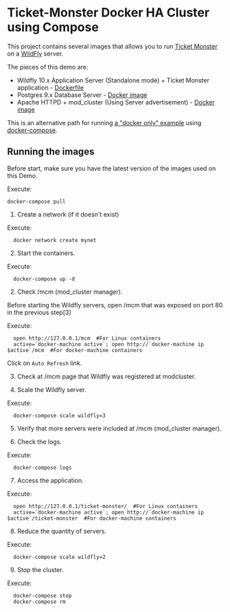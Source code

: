 # Ticket-Monster Docker HA Cluster using Compose



This project contains several images that allows you to run [Ticket Monster](http://www.jboss.org/ticket-monster/) on a [WildFly](http://www.wildfly.org) server.

The pieces of this demo are:

- Wildfly 10.x Application Server (Standalone mode) + Ticket Monster application - [Dockerfile](../Dockerfiles/ticketmonster-ha/Dockerfile)
- Postgres 9.x Database Server - [Docker image](https://hub.docker.com/_/postgres/)
- Apache HTTPD + mod_cluster (Using Server advertisement) - [Docker image](https://hub.docker.com/r/karm/mod_cluster-master-dockerhub/)

This is an alternative path for running [a "docker only" example](../Dockerfiles/ticketmonster) using [docker-compose](http://docs.docker.com/compose).

## Running the images

Before start, make sure you have the latest version of the images used on this Demo.

Execute:

    docker-compose pull


1. Create a network (if it doesn't exist)

  Execute:
  
      docker network create mynet

2. Start the containers.

  Execute:

      docker-compose up -d


2. Check /mcm (mod_cluster manager).

  Before starting the Wildfly servers, open /mcm that was exposed on port 80 in the previous step[3]

  Execute:

      open http://127.0.0.1/mcm  #For Linux containers
      active=`docker-machine active`; open http://`docker-machine ip $active`/mcm  #For docker-machine containers

  Click on `Auto Refresh` link.

3. Check at /mcm page that Wildfly was registered at modcluster.

4. Scale the Wildfly server.

  Execute:

      docker-compose scale wildfly=3

5. Verify that more servers were included at /mcm (mod_cluster manager).

6. Check the logs.

  Execute:

      docker-compose logs

7. Access the application.

  Execute:

      open http://127.0.0.1/ticket-monster/  #For Linux containers
      active=`docker-machine active`; open http://`docker-machine ip $active`/ticket-monster  #For docker-machine containers

8. Reduce the quantity of servers.

  Execute:

      docker-compose scale wildfly=2


9. Stop the cluster.

  Execute:

      docker-compose stop
      docker-compose rm

